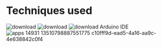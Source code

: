 # Techniques used

![download](https://user-images.githubusercontent.com/85714356/122922523-60dda800-d36c-11eb-8b05-c3a838cda3c5.jpg)
![download](https://user-images.githubusercontent.com/85714356/122922840-b7e37d00-d36c-11eb-98db-c2b3754cf37b.jpg)
![download](https://user-images.githubusercontent.com/85714356/122922504-5c18f400-d36c-11eb-9276-5d394a5ba97e.jpg)
Arduino IDE![apps 14931 13510798887551775 c10fff9d-ead5-4a16-aa9c-4e638842c0f4](https://user-images.githubusercontent.com/85714356/122976465-0c9eec00-d39d-11eb-9282-eefc63930cb3.png)


